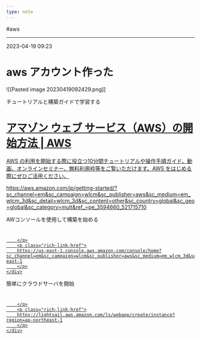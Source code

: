 ```yaml
---
type: note
---
```


#aws

---
2023-04-19  09:23

# aws アカウント作った

![[Pasted image 20230419092429.png]]


チュートリアルと構築ガイドで学習する
<div class="rich-link-card-container"><a class="rich-link-card" href="https://aws.amazon.com/jp/getting-started/?sc_channel=em&sc_campaign=wlcm&sc_publisher=aws&sc_medium=em_wlcm_3d&sc_detail=wlcm_3d&sc_content=other&sc_country=global&sc_geo=global&sc_category=mult&ref_=pe_3594660_521715710" target="_blank">
	<div class="rich-link-image-container">
		<div class="rich-link-image" style="background-image: url('https://a0.awsstatic.com/libra-css/images/logos/aws_logo_smile_1200x630.png')">
	</div>
	</div>
	<div class="rich-link-card-text">
		<h1 class="rich-link-card-title">アマゾン ウェブ サービス（AWS）の開始方法 | AWS</h1>
		<p class="rich-link-card-description">
		AWS の利用を開始する際に役立つ10分間チュートリアルや操作手順ガイド、動画、オンラインセミナー、無料利用枠等をご覧いただけます。AWS をはじめる際にぜひご活用ください。
		</p>
		<p class="rich-link-href">
		https://aws.amazon.com/jp/getting-started/?sc_channel=em&sc_campaign=wlcm&sc_publisher=aws&sc_medium=em_wlcm_3d&sc_detail=wlcm_3d&sc_content=other&sc_country=global&sc_geo=global&sc_category=mult&ref_=pe_3594660_521715710
		</p>
	</div>
</a></div>

AWコンソールを使用して構築を始める


<div class="rich-link-card-container"><a class="rich-link-card" href="https://us-east-1.console.aws.amazon.com/console/home?sc_channel=em&sc_campaign=wlcm&sc_publisher=aws&sc_medium=em_wlcm_3d&sc_detail=wlcm_3d&sc_content=other&sc_country=global&sc_geo=global&sc_category=mult&ref_=pe_3594660_521715710&region=us-east-1" target="_blank">
	<div class="rich-link-image-container">
		<div class="rich-link-image" style="background-image: url('https://us-east-1.console.aws.amazon.com/favicon.ico')">
	</div>
	</div>
	<div class="rich-link-card-text">
		<h1 class="rich-link-card-title"></h1>
		<p class="rich-link-card-description">
		
		</p>
		<p class="rich-link-href">
		https://us-east-1.console.aws.amazon.com/console/home?sc_channel=em&sc_campaign=wlcm&sc_publisher=aws&sc_medium=em_wlcm_3d&sc_detail=wlcm_3d&sc_content=other&sc_country=global&sc_geo=global&sc_category=mult&ref_=pe_3594660_521715710&region=us-east-1
		</p>
	</div>
</a></div>



簡単にクラウドサーバを開始


<div class="rich-link-card-container"><a class="rich-link-card" href="https://lightsail.aws.amazon.com/ls/webapp/create/instance?region=ap-northeast-1" target="_blank">
	<div class="rich-link-image-container">
		<div class="rich-link-image" style="background-image: url('https://lightsail.aws.amazon.com/favicon.ico')">
	</div>
	</div>
	<div class="rich-link-card-text">
		<h1 class="rich-link-card-title"></h1>
		<p class="rich-link-card-description">
		
		</p>
		<p class="rich-link-href">
		https://lightsail.aws.amazon.com/ls/webapp/create/instance?region=ap-northeast-1
		</p>
	</div>
</a></div>

